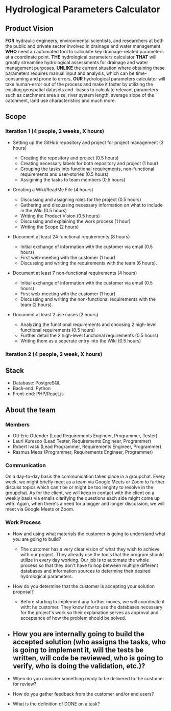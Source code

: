 # Hydrological Parameters Calculator

## Product Vision
   
**FOR** hydraulic engineers, environmental scientists, and researchers at both the public and private sector involved in drainage and water management **WHO** need an automated tool to calculate key drainage-related parameters at a coordinate point. **THE** hydrological parameters calculator **THAT** will greatly streamline hydrological assessments for drainage and water management purposes. **UNLIKE** the current situation where obtaining these parameters requires manual input and analysis, which can be time-consuming and prone to errors, **OUR** hydrological parameters calculator will take human-error out of the process and make it faster by utilizing the existing geospatial datasets and -bases to calculate relevant parameters such as catchment area size, river system length, average slope of the catchment, land use characteristics and much more.

## Scope

### Iteration 1 (4 people, 2 weeks, X hours)

* Setting up the GitHub repository and project for project management (3 hours)
  - Creating the repository and project (0.5 hours)
  - Creating necessary labels for both repository and project (1 hour)
  - Grouping the tasks into functional requirements, non-functional requirements and user-stories (0.5 hours)
  - Assigining the tasks to team members (0.5 hours)

* Creating a Wiki/ReadMe File (4 hours)
  - Discussing and assigning roles for the project (0.5 hours)
  - Gathering and discussing necessary information on what to include in the Wiki (0.5 hours)
  - Writing the Product Vision (0.5 hours)
  - Discussing and explaining the work process (1 hour)
  - Writing the Scope (2 hours)
    
* Document at least 24 functional requirements (8 hours)
  - Initial exchange of information with the customer via email (0.5 hours)
  - First web-meeting with the customer (1 hour)
  - Discussing and writing the requirements with the team (6 hours).

* Document at least 7 non-functional requirements (4 hours)
  - Initial exchange of information with the customer via email (0.5 hours)
  - First web-meeting with the customer (1 hour)
  - Discussing and writing the non-functional requirements with the team (2 hours).

* Document at least 2 use cases (2 hours)
  - Analyzing the functional requirements and choosing 2 high-level functional requirements (0.5 hours)
  - Further detail the 2 high-level functional requirements (0.5 hours)
  - Writing them as a seperate entry into the Wiki (0.5 hours)


### Iteration 2 (4 people, 2 week, X hours)

## Stack
* Database: PostgreSQL
* Back-end: Python
* Front-end: PHP/React.js

## About the team
### Members
* Ott Eric Ottender (Lead Requirements Engineer, Programmer, Tester)
* Lauri Kuresoo (Lead Tester, Requirements Engineer, Programmer)
* Robert Ivask (Lead Programmer, Requirements Engineer, Programmer)
* Rasmus Meos (Programmer, Requirements Engineer, Programmer)

### Communication
On a day-to-day basis the communication takes place in a groupchat. Every week, we might briefly meet as a team via Google Meets or Zoom to further discuss topics which can't be or might be too lenghty to resolve in the groupchat. As for the client, we will keep in contact with the client on a weekly basis via emails clarifying the questions each side might come up with. Again, when there's a need for a bigger and longer discussion, we will meet via Google Meets or Zoom.

### Work Process
* How and using what materials the customer is going to understand what you are going to build?
  - The customer has a very clear vision of what they wish to achieve with our project. They already use the tools that the program should utilize in every day working. Our job is to automate the whole process so that they don't have to hop between multiple different databases and information sources to determine their desired hydrological parameters. 

* How do you determine that the customer is accepting your solution proposal?
  - Before starting to implement any further moves, we will coordinate it witht he customer. They know how to use the databases necessary for the project's work so their explanation serves as approval and acceptance of how the problem should be solved.
    
* How you are internally going to build the accepted solution (who assigns the tasks, who is going to implement it, will the tests be written, will code be reviewed, who is going to verify, who is doing the validation, etc.)?
  -
* When do you consider something ready to be delivered to the customer for review?
* How do you gather feedback from the customer and/or end users?
* What is the definition of DONE on a task?


